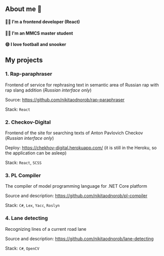 ## About me 👋

#### 👨‍💻 I'm a frontend developer (React)
#### 👨‍🎓 I'm an MMCS master student
#### 😄 I love football and snooker

## My projects

### 1. Rap-paraphraser
Frontend of service for rephrasing text in semantic area of Russian rap with rap slang addition (_Russian interface only_)

Source: https://github.com/nikitaodnorob/rap-paraphraser

Stack: `React`

### 2. Checkov-Digital
Frontend of the site for searching texts of Anton Pavlovich Checkov (_Russian interface only_)

Deploy: https://chekhov-digital.herokuapp.com/ (it is still in the Heroku, so the application can be asleep)

Stack: `React`, `SCSS`

### 3. PL Compiler
The compiler of model programming language for .NET Core platform

Source and description: https://github.com/nikitaodnorob/pl-compiler

Stack: `C#`, `Lex`, `Yacc`, `Roslyn`

### 4. Lane detecting
Recognizing lines of a current road lane

Source and description: https://github.com/nikitaodnorob/lane-detecting

Stack: `C#`, `OpenCV`



<!--
**nikitaodnorob/nikitaodnorob** is a ✨ _special_ ✨ repository because its `README.md` (this file) appears on your GitHub profile.

Here are some ideas to get you started:

- 🔭 I’m currently working on ...
- 🌱 I’m currently learning ...
- 👯 I’m looking to collaborate on ...
- 🤔 I’m looking for help with ...
- 💬 Ask me about ...
- 📫 How to reach me: ...
- 😄 Pronouns: ...
- ⚡ Fun fact: ...
-->
